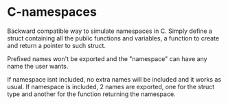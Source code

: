 # C-namespaces

Backward compatible way to simulate namespaces in C.
Simply define a struct containing all the public functions
and variables, a function to create and return a pointer to
such struct.

Prefixed names won't be exported and the "namespace" can have
any name the user wants.

If namespace isnt included, no extra names will be included
and it works as usual.
If namespace is included, 2 names are exported, one for the
struct type and another for the function returning the
namespace.

